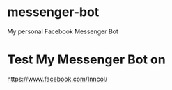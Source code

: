 # messenger-bot
My personal Facebook Messenger Bot



# Test My Messenger Bot on
https://www.facebook.com/Inncol/

